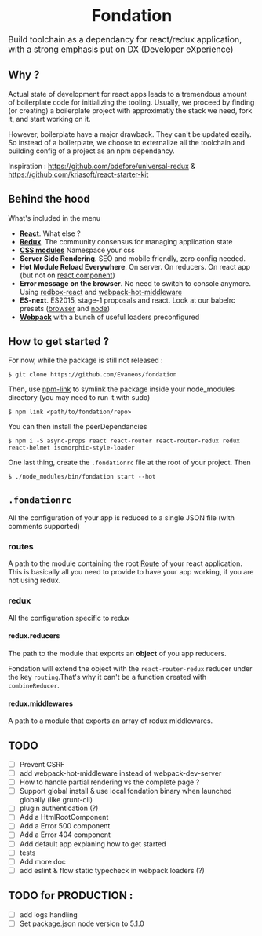 <big><h1 align="center">Fondation</h1></big>
<p><big>
 Build toolchain as a dependancy for react/redux application, with a strong emphasis put on DX (Developer eXperience)
</big></p>

## Why ?
Actual state of development for react apps leads to a tremendous amount of boilerplate code for initializing the tooling. Usually, we proceed by finding (or creating) a boilerplate project with approximatly the stack we need, fork it, and start working on it.

However, boilerplate have a major drawback. They can't be updated easily. So instead of a boilerplate, we choose to externalize all the toolchain and building config of a project as an npm dependancy.


Inspiration : https://github.com/bdefore/universal-redux & https://github.com/kriasoft/react-starter-kit

## Behind the hood
What's included in the menu
- [**React**](https://github.com/facebook/react). What else ?
- [**Redux**](https://github.com/rackt/redux). The community consensus for managing application state
- [**CSS modules**](https://github.com/css-modules/css-modules) Namespace your css
- **Server Side Rendering**. SEO and mobile friendly, zero config needed.
- **Hot Module Reload Everywhere**. On server. On reducers. On react app (but not on [react component](https://github.com/reactjs/redux/pull/1455))
- **Error message on the browser**. No need to switch to console anymore. Using [redbox-react](https://www.npmjs.com/package/redbox-react) and [webpack-hot-middleware](https://github.com/glenjamin/webpack-hot-middleware)
- **ES-next**. ES2015, stage-1 proposals and react. Look at our babelrc presets ([browser](https://github.com/Evaneos/fondation/blob/master/.babelrc.browser) and [node](https://github.com/Evaneos/fondation/blob/master/.babelrc.node))
- [**Webpack**](https://webpack.github.io) with a bunch of useful loaders preconfigured

## How to get started ?
For now, while the package is still not released :
```shell
$ git clone https://github.com/Evaneos/fondation
```
Then, use [npm-link](https://docs.npmjs.com/cli/link) to symlink the package inside your node_modules directory (you may need to run it with sudo)
```shell
$ npm link <path/to/fondation/repo>
```
You can then install the peerDependancies
```
$ npm i -S async-props react react-router react-router-redux redux react-helmet isomorphic-style-loader
```
One last thing, create the `.fondationrc` file at the root of your project.
Then
```
$ ./node_modules/bin/fondation start --hot
```
## `.fondationrc`
All the configuration of your app is reduced to a single JSON file (with comments supported)
### routes
A path to the module containing the root [Route](https://github.com/reactjs/react-router/blob/master/docs/API.md#route) of your react application. This is basically all you need to provide to have your app working, if you are not using redux.
### redux
All the configuration specific to redux
#### redux.reducers
The path to the module that exports an **object** of you app reducers.

Fondation will extend the object with the `react-router-redux` reducer under the key `routing`.That's why it can't be a function created with `combineReducer`.
#### redux.middlewares
A path to a module that exports an array of redux middlewares.

## TODO
* [ ] Prevent CSRF
* [ ] add webpack-hot-middleware instead of webpack-dev-server
* [ ] How to handle partial rendering vs the complete page ?
* [ ] Support global install & use local fondation binary when launched globally (like grunt-cli)
* [ ] plugin authentication (?)
* [ ] Add a HtmlRootComponent
* [ ] Add a Error 500 component
* [ ] Add a Error 404 component
* [ ] Add default app explaning how to get started
* [ ] tests
* [ ] Add more doc
* [ ] add eslint & flow static typecheck in webpack loaders (?)
## TODO for PRODUCTION :
* [ ] add logs handling
* [ ] Set package.json node version to 5.1.0
